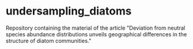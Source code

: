 # undersampling_diatoms
Repository containing the material of the article "Deviation from neutral species abundance distributions unveils geographical differences in the structure of diatom communities."
